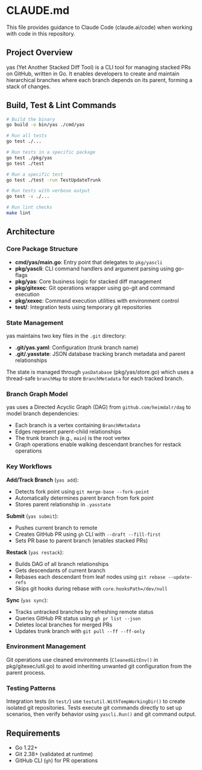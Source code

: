 # CLAUDE.md

This file provides guidance to Claude Code (claude.ai/code) when working with code in this repository.

## Project Overview

yas (Yet Another Stacked Diff Tool) is a CLI tool for managing stacked PRs on GitHub, written in Go. It enables developers to create and maintain hierarchical branches where each branch depends on its parent, forming a stack of changes.

## Build, Test & Lint Commands

```bash
# Build the binary
go build -o bin/yas ./cmd/yas

# Run all tests
go test ./...

# Run tests in a specific package
go test ./pkg/yas
go test ./test

# Run a specific test
go test ./test -run TestUpdateTrunk

# Run tests with verbose output
go test -v ./...

# Run lint checks
make lint
```

## Architecture

### Core Package Structure

- **cmd/yas/main.go**: Entry point that delegates to `pkg/yascli`
- **pkg/yascli**: CLI command handlers and argument parsing using go-flags
- **pkg/yas**: Core business logic for stacked diff management
- **pkg/gitexec**: Git operations wrapper using go-git and command execution
- **pkg/xexec**: Command execution utilities with environment control
- **test/**: Integration tests using temporary git repositories

### State Management

yas maintains two key files in the `.git` directory:
- **.git/yas.yaml**: Configuration (trunk branch name)
- **.git/.yasstate**: JSON database tracking branch metadata and parent relationships

The state is managed through `yasDatabase` (pkg/yas/store.go) which uses a thread-safe `branchMap` to store `BranchMetadata` for each tracked branch.

### Branch Graph Model

yas uses a Directed Acyclic Graph (DAG) from `github.com/heimdalr/dag` to model branch dependencies:
- Each branch is a vertex containing `BranchMetadata`
- Edges represent parent-child relationships
- The trunk branch (e.g., `main`) is the root vertex
- Graph operations enable walking descendant branches for restack operations

### Key Workflows

**Add/Track Branch** (`yas add`):
- Detects fork point using `git merge-base --fork-point`
- Automatically determines parent branch from fork point
- Stores parent relationship in `.yasstate`

**Submit** (`yas submit`):
- Pushes current branch to remote
- Creates GitHub PR using `gh` CLI with `--draft --fill-first`
- Sets PR base to parent branch (enables stacked PRs)

**Restack** (`yas restack`):
- Builds DAG of all branch relationships
- Gets descendants of current branch
- Rebases each descendant from leaf nodes using `git rebase --update-refs`
- Skips git hooks during rebase with `core.hooksPath=/dev/null`

**Sync** (`yas sync`):
- Tracks untracked branches by refreshing remote status
- Queries GitHub PR status using `gh pr list --json`
- Deletes local branches for merged PRs
- Updates trunk branch with `git pull --ff --ff-only`

### Environment Management

Git operations use cleaned environments (`CleanedGitEnv()` in pkg/gitexec/util.go) to avoid inheriting unwanted git configuration from the parent process.

### Testing Patterns

Integration tests (in `test/`) use `testutil.WithTempWorkingDir()` to create isolated git repositories. Tests execute git commands directly to set up scenarios, then verify behavior using `yascli.Run()` and git command output.

## Requirements

- Go 1.22+
- Git 2.38+ (validated at runtime)
- GitHub CLI (`gh`) for PR operations
